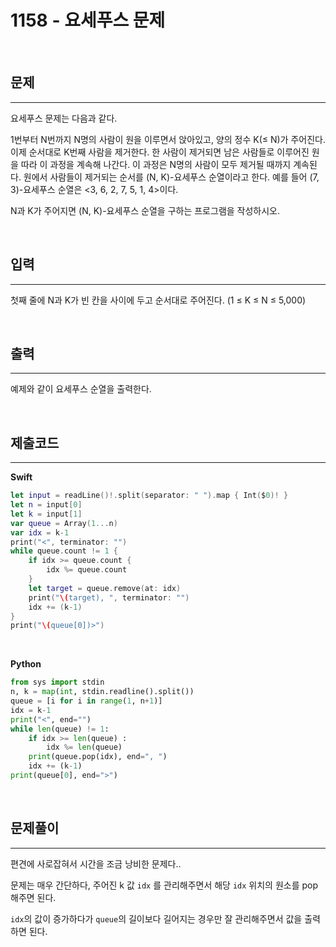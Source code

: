 # 1158 - 요세푸스 문제

<br>

## 문제
---

요세푸스 문제는 다음과 같다.

1번부터 N번까지 N명의 사람이 원을 이루면서 앉아있고, 양의 정수 K(≤ N)가 주어진다. 이제 순서대로 K번째 사람을 제거한다. 한 사람이 제거되면 남은 사람들로 이루어진 원을 따라 이 과정을 계속해 나간다. 이 과정은 N명의 사람이 모두 제거될 때까지 계속된다. 원에서 사람들이 제거되는 순서를 (N, K)-요세푸스 순열이라고 한다. 예를 들어 (7, 3)-요세푸스 순열은 <3, 6, 2, 7, 5, 1, 4>이다.

N과 K가 주어지면 (N, K)-요세푸스 순열을 구하는 프로그램을 작성하시오.

<br>

## 입력
---

첫째 줄에 N과 K가 빈 칸을 사이에 두고 순서대로 주어진다. (1 ≤ K ≤ N ≤ 5,000)

<br>

## 출력
---

예제와 같이 요세푸스 순열을 출력한다.

<br>

## 제출코드
---

**Swift**
```swift
let input = readLine()!.split(separator: " ").map { Int($0)! }
let n = input[0]
let k = input[1]
var queue = Array(1...n)
var idx = k-1
print("<", terminator: "")
while queue.count != 1 {
    if idx >= queue.count {
        idx %= queue.count
    }
    let target = queue.remove(at: idx)
    print("\(target), ", terminator: "")
    idx += (k-1)
}
print("\(queue[0])>")
```

<br>

**Python**
```python
from sys import stdin
n, k = map(int, stdin.readline().split())
queue = [i for i in range(1, n+1)]
idx = k-1
print("<", end="")
while len(queue) != 1:
    if idx >= len(queue) :
        idx %= len(queue)
    print(queue.pop(idx), end=", ")
    idx += (k-1)
print(queue[0], end=">")
```

<br>

## 문제풀이
---

편견에 사로잡혀서 시간을 조금 낭비한 문제다..

문제는 매우 간단하다, 주어진 k 값 `idx` 를 관리해주면서 해당 `idx` 위치의 원소를 pop해주면 된다.

`idx`의 값이 증가하다가 `queue`의 길이보다 길어지는 경우만 잘 관리해주면서 값을 출력하면 된다.